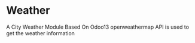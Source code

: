 # Weather
A City Weather Module Based On Odoo13
openweathermap API is used to get the weather information
